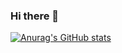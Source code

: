 ### Hi there 👋

[![Anurag's GitHub stats](https://github-readme-stats.vercel.app/api?username=dubistweltmeister05)](https://github.com/anuraghazra/github-readme-stats)
